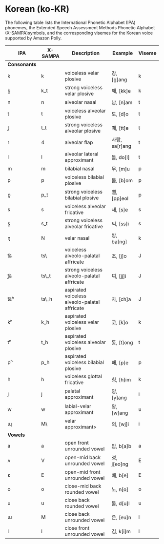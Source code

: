 # Korean \(ko\-KR\)<a name="ph-table-korean"></a>

The following table lists the International Phonetic Alphabet \(IPA\) phonemes, the Extended Speech Assessment Methods Phonetic Alphabet \(X\-SAMPA\)symbols, and the corresponding visemes for the Korean voice supported by Amazon Polly\.


| IPA | X\-SAMPA | Description | Example | Viseme | 
| --- | --- | --- | --- | --- | 
|  **Consonants**  | 
| k  | k  | voiceless velar plosive  | 강, \[g\]ang  | k | 
| k͈  | k\_t | strong voiceless velar plosive | 깨, \[kk\]e  | k | 
| n  | n | alveolar nasal  | 남, \[n\]am  | t | 
| t  | t | voiceless alveolar plosive  | 도, \[d\]o | t | 
| t͈  | t\_t | strong voiceless alveolar plosive | 때, \[tt\]e | t | 
| ɾ  | 4 | alveolar flap  | 사랑, sa\[r\]ang | t | 
| l | l | alveolar lateral approximant  | 돌, do\[l\]  | t | 
| m | m | bilabial nasal  | 무, \[m\]u | p | 
| p | p | voiceless bilabial plosive  | 봄, \[b\]om | p | 
| p͈  | p\_t | strong voiceless bilabial plosive | 뻘, \[pp\]eol | p | 
| s | s | voiceless alveolar fricative  | 새, \[s\]e | s | 
| s͈  | s\_t | strong voiceless alveolar fricative | 씨, \[ss\]i | s | 
| ŋ  | N | velar nasal  | 방, ba\[ng\]  | k | 
| t͡ɕ  | ts\\ | voiceless alveolo\-palatal affricate | 조, \[j\]o | J | 
| t͈͡ɕ  | ts\\\_t  | strong voiceless alveolo\-palatal affricate  | 찌, \[jj\]i | J | 
| t͡ɕʰ  | ts\\\_h  | aspirated voiceless alveolo\-palatal affricate  | 차, \[ch\]a  | J | 
| kʰ  | k\_h  | aspirated voiceless velar plosive  | 코, \[k\]o | k | 
| tʰ  | t\_h | aspirated voiceless alveolar plosive  | 통, \[t\]ong | t | 
| pʰ  | p\_h  | aspirated voiceless bilabial plosive  | 패, \[p\]e | p | 
| h | h | voiceless glottal fricative  | 힘, \[h\]im | k | 
| j  | j | palatal approximant  | 양, \[y\]ang  | i | 
| w  | w | labial\-velar approximant  | 왕, \[w\]ang  | u | 
| ɰ  | M\\  | velar approximant> | 의, \[wj\]i | i | 
|  **Vowels**  | 
| a  | a | open front unrounded vowel  | 밥, b\[a\]b  | a | 
| ʌ  | V  | open\-mid back unrounded vowel | 정, j\[eo\]ng | E | 
|  ɛ  | E | open\-mid front unrounded vowel | 배, b\[e\]  | E | 
| o  | o | close\-mid back rounded vowel  | 노, n\[o\]  | o | 
| u  | u | close back rounded vowel  | 둘, d\[u\]l | u | 
| ɯ  | M | close back unrounded vowel  | 은, \[eu\]n  | i | 
| i  | i | close front unrounded vowel  | 김, k\[i\]m | i | 